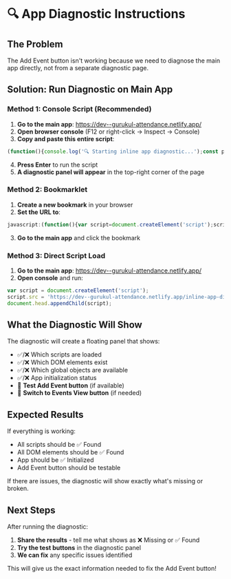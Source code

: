 # 🔍 App Diagnostic Instructions

## The Problem
The Add Event button isn't working because we need to diagnose the main app directly, not from a separate diagnostic page.

## Solution: Run Diagnostic on Main App

### Method 1: Console Script (Recommended)
1. **Go to the main app**: https://dev--gurukul-attendance.netlify.app/
2. **Open browser console** (F12 or right-click → Inspect → Console)
3. **Copy and paste this entire script**:

```javascript
(function(){console.log('🔍 Starting inline app diagnostic...');const panel=document.createElement('div');panel.id='diagnosticPanel';panel.style.cssText='position:fixed;top:10px;right:10px;width:400px;max-height:80vh;background:white;border:2px solid #007bff;border-radius:8px;box-shadow:0 4px 12px rgba(0,0,0,0.3);z-index:10000;font-family:Arial,sans-serif;font-size:12px;overflow-y:auto;';const header=document.createElement('div');header.style.cssText='background:#007bff;color:white;padding:10px;font-weight:bold;display:flex;justify-content:space-between;align-items:center;';header.innerHTML='<span>🔍 App Diagnostic</span><button onclick="document.getElementById(\'diagnosticPanel\').remove()" style="background:none;border:none;color:white;cursor:pointer;font-size:16px;">×</button>';const content=document.createElement('div');content.style.cssText='padding:10px;max-height:60vh;overflow-y:auto;';panel.appendChild(header);panel.appendChild(content);document.body.appendChild(panel);function addResult(message,type='info'){const div=document.createElement('div');div.style.cssText=`margin:5px 0;padding:5px;border-radius:4px;background:${type==='success'?'#d4edda':type==='error'?'#f8d7da':type==='warning'?'#fff3cd':'#d1ecf1'};color:${type==='success'?'#155724':type==='error'?'#721c24':type==='warning'?'#856404':'#0c5460'};`;div.textContent=message;content.appendChild(div);content.scrollTop=content.scrollHeight;console.log(`[${type.toUpperCase()}] ${message}`);}addResult('📜 Checking script loading...','info');const scripts=document.querySelectorAll('script[src]');addResult(`Found ${scripts.length} script tags`,'info');const expectedScripts=['utils.js','storage.js','google-sheets.js','scanner.js','app.js'];expectedScripts.forEach(expected=>{const found=Array.from(scripts).some(script=>script.src.includes(expected));addResult(`${expected}: ${found?'✅ Found':'❌ Missing'}`,found?'success':'error');});addResult('🏗️ Checking DOM elements...','info');const criticalElements=['addEventBtn','modalOverlay','eventsView','dashboardView'];let foundElements=0;criticalElements.forEach(id=>{const element=document.getElementById(id);if(element){addResult(`${id}: ✅ Found`,'success');foundElements++;}else{addResult(`${id}: ❌ Missing`,'error');}});addResult('🌐 Checking global objects...','info');const globals=['Utils','StorageManager','GoogleSheetsService','VolunteerAttendanceApp','app'];globals.forEach(globalName=>{const exists=typeof window[globalName]!=='undefined';addResult(`window.${globalName}: ${exists?'✅ Exists':'❌ Missing'}`,exists?'success':'error');if(globalName==='app'&&exists){const app=window[globalName];addResult(`  - Initialized: ${app.isInitialized||false}`,'info');addResult(`  - Current view: ${app.currentView||'unknown'}`,'info');}});addResult('🔧 Testing Add Event functionality...','info');const addEventBtn=document.getElementById('addEventBtn');if(addEventBtn){addResult('Add Event button found','success');addResult(`Button visible: ${addEventBtn.offsetWidth>0&&addEventBtn.offsetHeight>0}`,'info');if(window.app&&typeof window.app.showAddEventModal==='function'){addResult('showAddEventModal method exists','success');const testBtn=document.createElement('button');testBtn.textContent='🧪 Test Add Event';testBtn.style.cssText='margin:5px;padding:5px 10px;background:#28a745;color:white;border:none;border-radius:4px;cursor:pointer;';testBtn.onclick=()=>{try{window.app.showAddEventModal();addResult('✅ Add Event modal opened successfully!','success');}catch(error){addResult(`❌ Add Event failed: ${error.message}`,'error');}};content.appendChild(testBtn);}else{addResult('showAddEventModal method missing','error');}}else{addResult('Add Event button not found','error');if(window.app){addResult(`Current view: ${window.app.currentView}`,'info');if(window.app.currentView!=='events'){addResult('Not on events view - button may be hidden','warning');const switchBtn=document.createElement('button');switchBtn.textContent='📅 Switch to Events View';switchBtn.style.cssText='margin:5px;padding:5px 10px;background:#007bff;color:white;border:none;border-radius:4px;cursor:pointer;';switchBtn.onclick=()=>{window.app.switchView('events');addResult('Switched to events view','success');setTimeout(()=>{const btn=document.getElementById('addEventBtn');if(btn){addResult('✅ Add Event button now visible!','success');}else{addResult('❌ Add Event button still not found','error');}},500);};content.appendChild(switchBtn);}}}addResult('✅ Diagnostic complete!','success');})();
```

4. **Press Enter** to run the script
5. **A diagnostic panel will appear** in the top-right corner of the page

### Method 2: Bookmarklet
1. **Create a new bookmark** in your browser
2. **Set the URL to**:
```javascript
javascript:(function(){var script=document.createElement('script');script.src='https://dev--gurukul-attendance.netlify.app/inline-app-diagnostic.js';document.head.appendChild(script);})();
```
3. **Go to the main app** and click the bookmark

### Method 3: Direct Script Load
1. **Go to the main app**: https://dev--gurukul-attendance.netlify.app/
2. **Open console** and run:
```javascript
var script = document.createElement('script');
script.src = 'https://dev--gurukul-attendance.netlify.app/inline-app-diagnostic.js';
document.head.appendChild(script);
```

## What the Diagnostic Will Show

The diagnostic will create a floating panel that shows:
- ✅/❌ Which scripts are loaded
- ✅/❌ Which DOM elements exist
- ✅/❌ Which global objects are available
- ✅/❌ App initialization status
- 🧪 **Test Add Event button** (if available)
- 📅 **Switch to Events View button** (if needed)

## Expected Results

If everything is working:
- All scripts should be ✅ Found
- All DOM elements should be ✅ Found  
- App should be ✅ Initialized
- Add Event button should be testable

If there are issues, the diagnostic will show exactly what's missing or broken.

## Next Steps

After running the diagnostic:
1. **Share the results** - tell me what shows as ❌ Missing or ✅ Found
2. **Try the test buttons** in the diagnostic panel
3. **We can fix** any specific issues identified

This will give us the exact information needed to fix the Add Event button!